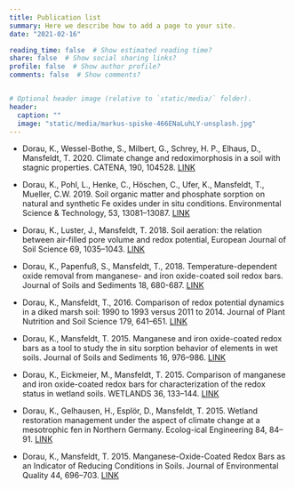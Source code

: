 ```yaml
---
title: Publication list
summary: Here we describe how to add a page to your site.
date: "2021-02-16"

reading_time: false  # Show estimated reading time?
share: false  # Show social sharing links?
profile: false  # Show author profile?
comments: false  # Show comments?


# Optional header image (relative to `static/media/` folder).
header:
  caption: ""
  image: "static/media/markus-spiske-466ENaLuhLY-unsplash.jpg"
---
```


* Dorau, K., Wessel-Bothe, S., Milbert, G., Schrey, H. P., Elhaus, D., Mansfeldt, T. 2020. Climate change and redoximorphosis in a soil with stagnic properties. CATENA, 190, 104528. [LINK](https://www.sciencedirect.com/science/article/abs/pii/S0341816220300783)

* Dorau, K., Pohl, L., Henke, C., Höschen, C., Ufer, K., Mansfeldt, T., Mueller, C.W. 2019. Soil organic matter and phosphate sorption on natural and synthetic Fe oxides under in situ conditions. Environmental Science & Technology, 53, 13081–13087. [LINK](https://pubs.acs.org/doi/10.1021/acs.est.9b03260)

* Dorau, K., Luster, J., Mansfeldt, T. 2018. Soil aeration: the relation between air‐filled pore volume and redox potential, European Journal of Soil Science 69, 1035–1043. [LINK](https://onlinelibrary.wiley.com/doi/abs/10.1111/ejss.12717)

* Dorau, K., Papenfuß, S., Mansfeldt, T., 2018. Temperature-dependent oxide removal from manganese- and iron oxide-coated soil redox bars. Journal of Soils and Sediments 18, 680-687. [LINK](https://link.springer.com/article/10.1007/s11368-017-1812-3)

* Dorau, K., Mansfeldt, T., 2016. Comparison of redox potential dynamics in a diked marsh soil: 1990 to 1993 versus 2011 to 2014. Journal of Plant Nutrition and Soil Science 179, 641–651. [LINK](https://onlinelibrary.wiley.com/doi/abs/10.1002/jpln.201600060)

* Dorau, K., Mansfeldt, T. 2015. Manganese and iron oxide-coated redox bars as a tool to study the in situ sorption behavior of elements in wet soils. Journal of Soils and Sediments 16, 976–986.   [LINK](https://link.springer.com/article/10.1007/s11368-015-1300-6)

* Dorau, K., Eickmeier, M., Mansfeldt, T. 2015. Comparison of manganese and iron oxide-coated redox bars for characterization of the redox status in wetland soils. WETLANDS 36, 133–144. [LINK](https://link.springer.com/article/10.1007/s13157-015-0724-5)

* Dorau, K., Gelhausen, H., Esplör, D., Mansfeldt, T. 2015. Wetland restoration management under the aspect of climate change at a mesotrophic fen in Northern Germany. Ecolog-ical Engineering 84, 84–91. [LINK](https://www.sciencedirect.com/science/article/abs/pii/S0925857415301233)

* Dorau, K., Mansfeldt, T. 2015. Manganese-Oxide-Coated Redox Bars as an Indicator of Reducing Conditions in Soils. Journal of Environmental Quality 44, 696–703. [LINK](https://acsess.onlinelibrary.wiley.com/doi/10.2134/jeq2014.03.0140) 